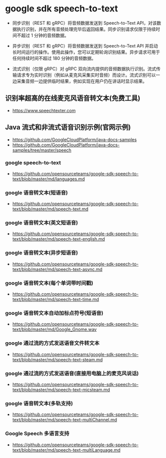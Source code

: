# google sdk speech-to-text

- 同步识别（REST 和 gRPC）将音频数据发送到 Speech-to-Text API，对该数据执行识别，并在所有音频处理完毕后返回结果。同步识别请求仅限于持续时间不超过 1 分钟的音频数据。

- 异步识别（REST 和 gRPC）将音频数据发送到 Speech-to-Text API 并启动长时间运行的操作。使用此操作，您可以定期轮询识别结果。异步请求可用于任何持续时间不超过 180 分钟的音频数据。

- 流式识别（仅限 gRPC）对 gRPC 双向流内提供的音频数据执行识别。流式传输请求专为实时识别（例如从麦克风采集实时音频）而设计。流式识别可以一边采集音频一边提供临时结果，例如实现在用户仍在讲话时显示结果。


## 识别率超高的在线麦克风语音转文本(免费工具)
- https://www.speechtexter.com

## Java 流式和非流式语音识别示例(官网示例)
- https://github.com/GoogleCloudPlatform/java-docs-samples
- https://github.com/GoogleCloudPlatform/java-docs-samples/tree/master/speech

### google speech-to-text
- https://github.com/opensourceteams/google-sdk-speech-to-text/blob/master/md/languages.md

### google 语音转文本(短语音)
- https://github.com/opensourceteams/google-sdk-speech-to-text/blob/master/md/speech-text.md

### google 语音转文本(英文短语音)
- https://github.com/opensourceteams/google-sdk-speech-to-text/blob/master/md/speech-text-english.md


### google 语音转文本(异步短语音)
- https://github.com/opensourceteams/google-sdk-speech-to-text/blob/master/md/speech-text-async.md


### google 语音转文本(每个单词带时间戳)
- https://github.com/opensourceteams/google-sdk-speech-to-text/blob/master/md/speech-text-time.md

### google 语音转文本自动加标点符号(短语音)
- https://github.com/opensourceteams/google-sdk-speech-to-text/blob/master/md/Google_Gnome.wav

### google 通过流的方式发送语音文件转文本
-  https://github.com/opensourceteams/google-sdk-speech-to-text/blob/master/md/speech-text-steam.md

### google 通过流的方式发送语音(直接用电脑上的麦克风说话)
- https://github.com/opensourceteams/google-sdk-speech-to-text/blob/master/md/speech-text-micsteam.md

### google 语音转文本(多轨支持)
- https://github.com/opensourceteams/google-sdk-speech-to-text/blob/master/md/speech-text-multiChannel.md

### Google Speech 多语言支持
- https://github.com/opensourceteams/google-sdk-speech-to-text/blob/master/md/speech-text-multiLanguage.md